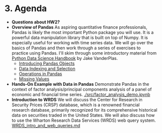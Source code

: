 # 3. Agenda

- **Questions about HW2?**
- **Overview of Pandas** As aspiring quantitative finance professionals, Pandas is likely the most important Python package you will use. It is a powerful data manipulation library that is built on top of Numpy. It is especially useful for working with time series data. We will go over the basics of Pandas and then work through a series of exercises to practice using Pandas. I'll skim through some introductory material from [Python Data Science Handbook](https://jakevdp.github.io/PythonDataScienceHandbook/) by Jake VanderPlas.
  - [Introducing Pandas Objects](./_notebook_build/_03_01-Introducing-Pandas-Objects.ipynb)
  - [Data Indexing and Selection](./_notebook_build/_03_02-Data-Indexing-and-Selection.ipynb)
  - [Operations in Pandas](./_notebook_build/_03_03-Operations-in-Pandas.ipynb)
  - [Missing Values](./_notebook_build/_03_04-Missing-Values.ipynb)
- **Hands-On Example with Data in Pandas** Demonstrate Pandas in the context of factor analysis/principal components analysis of a panel of economic and financial time series. [./src/factor_analysis_demo.ipynb](./_notebook_build/_03_factor_analysis_demo.ipynb)
- **Introduction to WRDS** We will discuss the Center for Research in Security Prices (CRSP) database, which is a renowned financial research database, primarily recognized for its comprehensive historical data on securities traded in the United States. We will also discuss how to use the Wharton Research Data Services (WRDS) web query system. [WRDS_intro_and_web_queries.md](./WRDS_intro_and_web_queries.md)